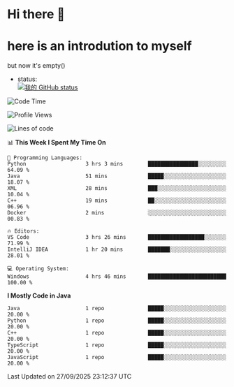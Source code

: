 # Hi there 👋
# here is an introdution to myself   
but now it's empty()
* status:    
[![我的 GitHub status](https://github-readme-stats.vercel.app/api?username=LMXsecound&show_icons=true&theme=ambient_gradient)](https://github.com/anuraghazra/github-readme-stats)
<!--START_SECTION:waka-->
![Code Time](http://img.shields.io/badge/Code%20Time-148%20hrs%208%20mins-blue)

![Profile Views](http://img.shields.io/badge/Profile%20Views-87-blue)

![Lines of code](https://img.shields.io/badge/From%20Hello%20World%20I%27ve%20Written-4.1%20thousand%20lines%20of%20code-blue)

📊 **This Week I Spent My Time On** 

```text
💬 Programming Languages: 
Python                   3 hrs 3 mins        ████████████████░░░░░░░░░   64.09 % 
Java                     51 mins             █████░░░░░░░░░░░░░░░░░░░░   18.07 % 
XML                      28 mins             ███░░░░░░░░░░░░░░░░░░░░░░   10.04 % 
C++                      19 mins             ██░░░░░░░░░░░░░░░░░░░░░░░   06.96 % 
Docker                   2 mins              ░░░░░░░░░░░░░░░░░░░░░░░░░   00.83 % 

🔥 Editors: 
VS Code                  3 hrs 26 mins       ██████████████████░░░░░░░   71.99 % 
IntelliJ IDEA            1 hr 20 mins        ███████░░░░░░░░░░░░░░░░░░   28.01 % 

💻 Operating System: 
Windows                  4 hrs 46 mins       █████████████████████████   100.00 % 
```

**I Mostly Code in Java** 

```text
Java                     1 repo              █████░░░░░░░░░░░░░░░░░░░░   20.00 % 
Python                   1 repo              █████░░░░░░░░░░░░░░░░░░░░   20.00 % 
C++                      1 repo              █████░░░░░░░░░░░░░░░░░░░░   20.00 % 
TypeScript               1 repo              █████░░░░░░░░░░░░░░░░░░░░   20.00 % 
JavaScript               1 repo              █████░░░░░░░░░░░░░░░░░░░░   20.00 % 
```




 Last Updated on 27/09/2025 23:12:37 UTC
<!--END_SECTION:waka-->

